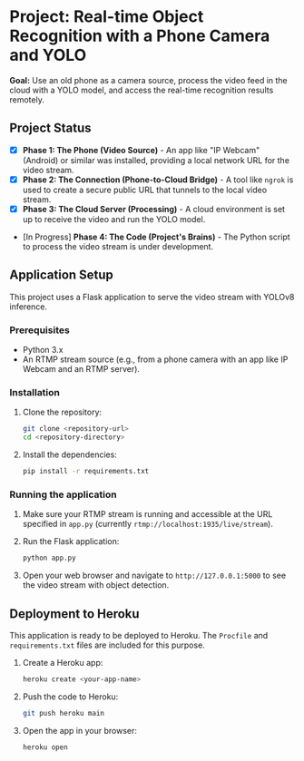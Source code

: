 # Project: Real-time Object Recognition with a Phone Camera and YOLO

**Goal:** Use an old phone as a camera source, process the video feed in the cloud with a YOLO model, and access the real-time recognition results remotely.

## Project Status

- [X] **Phase 1: The Phone (Video Source)** - An app like "IP Webcam" (Android) or similar was installed, providing a local network URL for the video stream.
- [X] **Phase 2: The Connection (Phone-to-Cloud Bridge)** - A tool like `ngrok` is used to create a secure public URL that tunnels to the local video stream.
- [X] **Phase 3: The Cloud Server (Processing)** - A cloud environment is set up to receive the video and run the YOLO model.
- [In Progress] **Phase 4: The Code (Project's Brains)** - The Python script to process the video stream is under development.

## Application Setup

This project uses a Flask application to serve the video stream with YOLOv8 inference.

### Prerequisites

- Python 3.x
- An RTMP stream source (e.g., from a phone camera with an app like IP Webcam and an RTMP server).

### Installation

1. Clone the repository:
   ```bash
   git clone <repository-url>
   cd <repository-directory>
   ```

2. Install the dependencies:
   ```bash
   pip install -r requirements.txt
   ```

### Running the application

1. Make sure your RTMP stream is running and accessible at the URL specified in `app.py` (currently `rtmp://localhost:1935/live/stream`).

2. Run the Flask application:
   ```bash
   python app.py
   ```

3. Open your web browser and navigate to `http://127.0.0.1:5000` to see the video stream with object detection.

## Deployment to Heroku

This application is ready to be deployed to Heroku. The `Procfile` and `requirements.txt` files are included for this purpose.

1. Create a Heroku app:
   ```bash
   heroku create <your-app-name>
   ```

2. Push the code to Heroku:
   ```bash
   git push heroku main
   ```

3. Open the app in your browser:
   ```bash
   heroku open
   ```